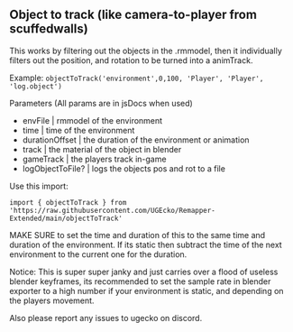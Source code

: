 
## Object to track (like camera-to-player from scuffedwalls)
This works by filtering out the objects in the .rmmodel, then it individually filters out the position, and rotation to be turned into a animTrack.

Example: `objectToTrack('environment',0,100, 'Player', 'Player', 'log.object')`

Parameters (All params are in jsDocs when used)

 * envFile          | rmmodel of the environment
 * time             | time of the environment
 * durationOffset   | the duration of the environment or animation
 * track            | the material of the object in blender
 * gameTrack        | the players track in-game
 * logObjectToFile? | logs the objects pos and rot to a file

Use this import: 

`import { objectToTrack } from 'https://raw.githubusercontent.com/UGEcko/Remapper-Extended/main/objectToTrack'`

MAKE SURE to set the time and duration of this to the same time and duration of the environment. If its static then subtract the time of the next environment to the current one for the duration.


Notice:
This is super super janky and just carries over a flood of useless blender keyframes, its recommended to set the sample rate in blender exporter to a high number if your environment is static, and depending on the players movement.

Also please report any issues to ugecko on discord.



